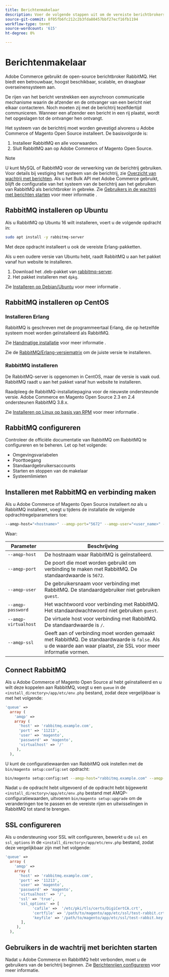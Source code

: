 ```yaml
---
title: Berichtenmakelaar
description: Voer de volgende stappen uit om de vereiste berichtbrokersoftware (zoals RabbitMQ) voor installaties in de bedrijfsruimten van Adobe Commerce en Magento Open Source te installeren en te configureren.
source-git-commit: 8f05fb6fc212c2b3fda80457bbf27ecf16fb1194
workflow-type: tm+mt
source-wordcount: '615'
ht-degree: 0%

---
```



# Berichtenmakelaar

Adobe Commerce gebruikt de open-source berichtbroker RabbitMQ. Het biedt een betrouwbaar, hoogst beschikbaar, scalable, en draagbaar overseinensysteem aan.

De rijen van het bericht verstrekken een asynchroon communicatie mechanisme waarin de afzender en de ontvanger van een bericht niet elkaar contacteren. Noch moeten zij met de berichtrij tezelfdertijd communiceren. Wanneer een afzender een bericht in een rij plaatst, wordt het opgeslagen tot de ontvanger hen ontvangt.

Het systeem van de berichtrij moet worden gevestigd alvorens u Adobe Commerce of Magento Open Source installeert. De basisvolgorde is:

1. Installeer RabbitMQ en alle voorwaarden.
1. Sluit RabbitMQ aan op Adobe Commerce of Magento Open Source.

>[!NOTE]
>
>U kunt MySQL of RabbitMQ voor de verwerking van de berichtrij gebruiken. Voor details bij vestiging het systeem van de berichtrij, zie [Overzicht van wachtrij met berichten](https://developer.adobe.com/commerce/php/development/components/message-queues/). Als u het Bulk API met Adobe Commerce gebruikt, blijft de configuratie van het systeem van de berichtrij aan het gebruiken van RabbitMQ als berichtbroker in gebreke. Zie [Gebruikers in de wachtrij met berichten starten](../../configuration/cli/start-message-queues.md) voor meer informatie .

## RabbitMQ installeren op Ubuntu

Als u RabbitMQ op Ubuntu 16 wilt installeren, voert u de volgende opdracht in:

```bash
sudo apt install -y rabbitmq-server
```

Met deze opdracht installeert u ook de vereiste Erlang-pakketten.

Als u een oudere versie van Ubuntu hebt, raadt RabbitMQ u aan het pakket vanaf hun website te installeren.

1. Download het .deb-pakket van [rabbitmq-server](https://www.rabbitmq.com/download.html).
1. Het pakket installeren met `dpkg`.

Zie [Installeren op Debian/Ubuntu](https://www.rabbitmq.com/install-debian.html) voor meer informatie .

## RabbitMQ installeren op CentOS

### Installeren Erlang

RabbitMQ is geschreven met de programmeertaal Erlang, die op hetzelfde systeem moet worden geïnstalleerd als RabbitMQ.

Zie [Handmatige installatie](https://www.erlang-solutions.com/downloads/) voor meer informatie .

Zie de [RabbitMQ/Erlang-versiematrix](https://www.rabbitmq.com/which-erlang.html) om de juiste versie te installeren.

### RabbitMQ installeren

De RabbitMQ-server is opgenomen in CentOS, maar de versie is vaak oud. RabbitMQ raadt u aan het pakket vanaf hun website te installeren.

Raadpleeg de RabbitMQ-installatiepagina voor de nieuwste ondersteunde versie. Adobe Commerce en Magento Open Source 2.3 en 2.4 ondersteunen RabbitMQ 3.8.x.

Zie [Installeren op Linux op basis van RPM](https://www.rabbitmq.com/install-rpm.html) voor meer informatie .

## RabbitMQ configureren

Controleer de officiële documentatie van RabbitMQ om RabbitMQ te configureren en te beheren. Let op het volgende:

* Omgevingsvariabelen
* Poorttoegang
* Standaardgebruikersaccounts
* Starten en stoppen van de makelaar
* Systeemlimieten

## Installeren met RabbitMQ en verbinding maken

Als u Adobe Commerce of Magento Open Source installeert _na_ als u RabbitMQ installeert, voegt u tijdens de installatie de volgende opdrachtregelparameters toe:

```bash
--amqp-host="<hostname>" --amqp-port="5672" --amqp-user="<user_name>" --amqp-password="<password>" --amqp-virtualhost="/"
```

Waar:

| Parameter | Beschrijving |
|--- |--- |
| `--amqp-host` | De hostnaam waar RabbitMQ is geïnstalleerd. |
| `--amqp-port` | De poort die moet worden gebruikt om verbinding te maken met RabbitMQ. De standaardwaarde is `5672`. |
| `--amqp-user` | De gebruikersnaam voor verbinding met RabbitMQ. De standaardgebruiker niet gebruiken `guest`. |
| `--amqp-password` | Het wachtwoord voor verbinding met RabbitMQ. Het standaardwachtwoord niet gebruiken `guest`. |
| `--amqp-virtualhost` | De virtuele host voor verbinding met RabbitMQ. De standaardwaarde is `/`. |
| `--amqp-ssl` | Geeft aan of verbinding moet worden gemaakt met RabbitMQ. De standaardwaarde is `false`. Als u de waarde aan waar plaatst, zie SSL voor meer informatie vormen. |

## Connect RabbitMQ

Als u Adobe Commerce of Magento Open Source al hebt geïnstalleerd en u wilt deze koppelen aan RabbitMQ, voegt u een `queue` in de `<install_directory>/app/etc/env.php` bestand, zodat deze vergelijkbaar is met het volgende:

```php
'queue' =>
  array (
    'amqp' =>
    array (
      'host' => 'rabbitmq.example.com',
      'port' => '11213',
      'user' => 'magento',
      'password' => 'magento',
      'virtualhost' => '/'
     ),
  ),
```

U kunt de configuratiewaarden van RabbitMQ ook instellen met de `bin/magento setup:config:set` opdracht:

```bash
bin/magento setup:config:set --amqp-host="rabbitmq.example.com" --amqp-port="11213" --amqp-user="magento" --amqp-password="magento" --amqp-virtualhost="/"
```

Nadat u de opdracht hebt uitgevoerd of de opdracht hebt bijgewerkt `<install_directory>/app/etc/env.php` bestand met AMQP-configuratiewaarden, uitvoeren `bin/magento setup:upgrade` om de veranderingen toe te passen en de vereiste rijen en uitwisselingen in RabbitMQ tot stand te brengen.

## SSL configureren

Als u ondersteuning voor SSL wilt configureren, bewerkt u de `ssl` en `ssl_options` in de `<install_directory>/app/etc/env.php` bestand, zodat deze vergelijkbaar zijn met het volgende:

```php
'queue' =>
  array (
    'amqp' =>
    array (
      'host' => 'rabbitmq.example.com',
      'port' => '11213',
      'user' => 'magento',
      'password' => 'magento',
      'virtualhost' => '/',
      'ssl' => 'true',
      'ssl_options' => [
            'cafile' =>  '/etc/pki/tls/certs/DigiCertCA.crt',
            'certfile' => '/path/to/magento/app/etc/ssl/test-rabbit.crt',
            'keyfile' => '/path/to/magento/app/etc/ssl/test-rabbit.key'
       ],
     ),
  ),
```

## Gebruikers in de wachtrij met berichten starten

Nadat u Adobe Commerce en RabbitMQ hebt verbonden, moet u de gebruikers van de berichtrij beginnen. Zie [Berichtenrijen configureren](../../configuration/cli/start-message-queues.md) voor meer informatie.
